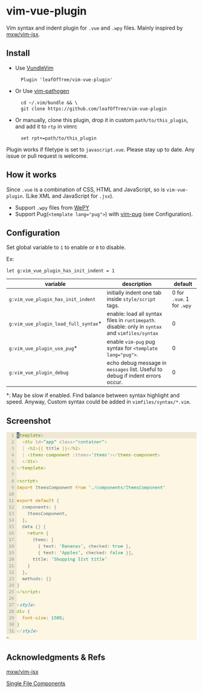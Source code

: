 # vim-vue-plugin

Vim syntax and indent plugin for `.vue` and `.wpy` files. Mainly inspired by [mxw/vim-jsx][1]. 

## Install

- Use [VundleVim][2]

        Plugin 'leafOfTree/vim-vue-plugin'

- Or Use [vim-pathogen][5]
        
        cd ~/.vim/bundle && \
        git clone https://github.com/leafOfTree/vim-vue-plugin

- Or manually, clone this plugin, drop it in custom `path/to/this_plugin`, and add it to `rtp` in vimrc

        set rpt+=path/to/this_plugin
        

Plugin works if filetype is set to `javascript.vue`. Please stay up to date. Any issue or pull request is welcome.

## How it works

Since `.vue` is a combination of CSS, HTML and JavaScript, so is `vim-vue-plugin`. (Like XML and JavaScript for `.jsx`).

- Support `.wpy` files from [WePY](https://tencent.github.io/wepy)
- Support Pug(`<template lang="pug">`) with [vim-pug][4] (see Configuration).


## Configuration

Set global variable to `1` to enable or `0` to disable.

Ex: 

    let g:vim_vue_plugin_has_init_indent = 1

| variable                              | description                                                                                            | default                    |
|---------------------------------------|--------------------------------------------------------------------------------------------------------------------------------|----------------------------|
| `g:vim_vue_plugin_has_init_indent`    | initially indent one tab inside `style/script` tags.                                                   | 0 for `.vue`. 1 for `.wpy` |
| `g:vim_uue_plugin_load_full_syntax`\* | enable: load all syntax files in `runtimepath`. disable: only in `syntax` and `vimfiles/syntax` | 0                          |
| `g:vim_uue_plugin_use_pug`\*          | enable `vim-pug` pug syntax for `<template lang="pug">`.                                               | 0                          |
| `g:vim_vue_plugin_debug`              | echo debug message in `messages` list. Useful to debug if indent errors occur.                         | 0                          |

\*: May be slow if enabled. Find balance between syntax highlight and speed. Anyway, Custom syntax could be added in `vimfiles/syntax/*.vim`.

## Screenshot

![screenshot](static/screenshot.png)

## Acknowledgments & Refs

[mxw/vim-jsx][1]

[Single File Components][3]

[1]: https://github.com/mxw/vim-jsx "mxw: vim-jsx"
[2]: https://github.com/VundleVim/Vundle.vim
[3]: https://vuejs.org/v2/guide/single-file-components.html
[4]: https://github.com/digitaltoad/vim-pug
[5]: https://github.com/tpope/vim-pathogen
